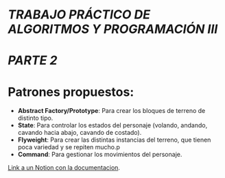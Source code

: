 # *TRABAJO PRÁCTICO DE ALGORITMOS Y PROGRAMACIÓN III*
# *PARTE 2*

# **Patrones propuestos**:

- **Abstract Factory/Prototype**: Para crear los bloques de terreno de distinto tipo.
- **State**: Para controlar los estados del personaje (volando, andando, cavando hacia abajo, cavando de costado).
- **Flyweight**: Para crear las distintas instancias del terreno, que tienen poca variedad y se repiten mucho.p
- **Command**: Para gestionar los movimientos del personaje.

[Link a un Notion con la documentacion](https://motherloadalgo3.notion.site/TP-Algo3-4a0bf823f279422789fe4196a86b369a).

